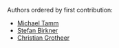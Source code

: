 Authors ordered by first contribution:

* [Michael Tamm](https://github.com/MichaelTamm)
* [Stefan Birkner](https://github.com/stefanbirkner)
* [Christian Grotheer](https://github.com/efzwo)